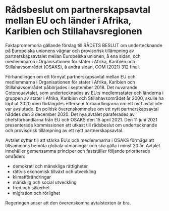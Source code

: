 # Rådsbeslut om partnerskapsavtal mellan EU och länder i Afrika, Karibien och Stillahavsregionen

Faktapromemoria gällande förslag till RÅDETS BESLUT om undertecknande på Europeiska unionens vägnar och provisorisk tillämpning av partnerskapsavtalet mellan Europeiska unionen, å ena sidan, och medlemmarna i Organisationen för stater i Afrika, Karibien och Stillahavsområdet (OSAKS), å andra sidan, COM (2021) 312 final.

Förhandlingen om ett förnyat partnerskapsavtal mellan EU och medlemmarna i Organisationen för stater i Afrika, Karibien och Stillahavsområdet påbörjades i september 2018. Det nuvarande Cotonouavtalet, som undertecknades av EU:s medlemsstater och länderna i gruppen av stater i Afrika, Karibien och Stillahavsområdet år 2000, skulle ha löpt ut 2020 men förlängdes eftersom förhandlingarna om ett nytt avtal inte var avslutade. En politisk överenskommelse om ett nytt partnerskapsavtal nåddes den 3 december 2020. Det nya avtalet paraferades av chefsförhandlarna från EU och OSAKS den 15 april 2021. Den 11 juni 2021 presenterade kommissionen ett utkast till rådsbeslut om undertecknande och provisorisk tillämpning av ett nytt partnerskapsavtal.

Avtalet syftar till att stärka EU:s och medlemmarna i OSAKS förmåga att tillsammans bemöta globala utmaningar och ska gälla i minst 20 år. Avtalet innehåller gemensamma principer och fastställer följande prioriterade områden:

* demokrati och mänskliga rättigheter
* rättvis ekonomisk tillväxt och utveckling
* klimatförändringar
* mänsklig och social utveckling
* fred och säkerhet
* migration och rörlighet

Regeringen anser att den överenskomna avtalstexten är bra.
